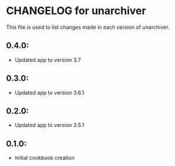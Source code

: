# CHANGELOG for unarchiver

This file is used to list changes made in each version of unarchiver.

## 0.4.0:

* Updated app to version 3.7

## 0.3.0:

* Updated app to version 3.6.1

## 0.2.0:

* Updated app to version 3.5.1

## 0.1.0:

* Initial cookbook creation
